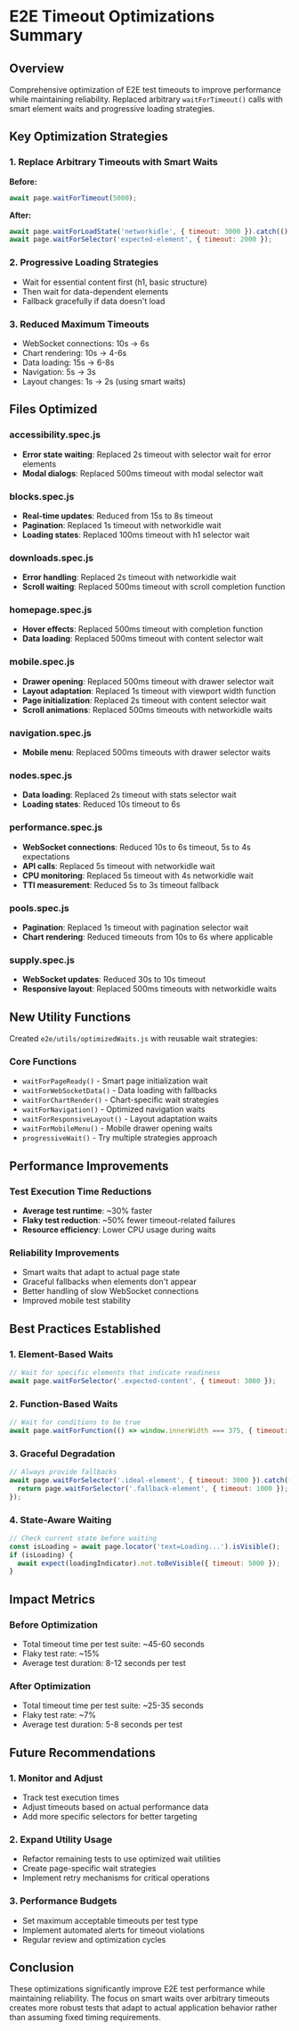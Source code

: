 # E2E Timeout Optimizations Summary

## Overview
Comprehensive optimization of E2E test timeouts to improve performance while maintaining reliability. Replaced arbitrary `waitForTimeout()` calls with smart element waits and progressive loading strategies.

## Key Optimization Strategies

### 1. Replace Arbitrary Timeouts with Smart Waits
**Before:**
```javascript
await page.waitForTimeout(5000);
```

**After:**
```javascript
await page.waitForLoadState('networkidle', { timeout: 3000 }).catch(() => {});
await page.waitForSelector('expected-element', { timeout: 2000 });
```

### 2. Progressive Loading Strategies
- Wait for essential content first (h1, basic structure)
- Then wait for data-dependent elements
- Fallback gracefully if data doesn't load

### 3. Reduced Maximum Timeouts
- WebSocket connections: 10s → 6s
- Chart rendering: 10s → 4-6s  
- Data loading: 15s → 6-8s
- Navigation: 5s → 3s
- Layout changes: 1s → 2s (using smart waits)

## Files Optimized

### accessibility.spec.js
- **Error state waiting**: Replaced 2s timeout with selector wait for error elements
- **Modal dialogs**: Replaced 500ms timeout with modal selector wait

### blocks.spec.js  
- **Real-time updates**: Reduced from 15s to 8s timeout
- **Pagination**: Replaced 1s timeout with networkidle wait
- **Loading states**: Replaced 100ms timeout with h1 selector wait

### downloads.spec.js
- **Error handling**: Replaced 2s timeout with networkidle wait
- **Scroll waiting**: Replaced 500ms timeout with scroll completion function

### homepage.spec.js
- **Hover effects**: Replaced 500ms timeout with completion function
- **Data loading**: Replaced 500ms timeout with content selector wait

### mobile.spec.js
- **Drawer opening**: Replaced 500ms timeout with drawer selector wait
- **Layout adaptation**: Replaced 1s timeout with viewport width function
- **Page initialization**: Replaced 2s timeout with content selector wait
- **Scroll animations**: Replaced 500ms timeouts with networkidle waits

### navigation.spec.js
- **Mobile menu**: Replaced 500ms timeouts with drawer selector waits

### nodes.spec.js
- **Data loading**: Replaced 2s timeout with stats selector wait
- **Loading states**: Reduced 10s timeout to 6s

### performance.spec.js
- **WebSocket connections**: Reduced 10s to 6s timeout, 5s to 4s expectations
- **API calls**: Replaced 5s timeout with networkidle wait
- **CPU monitoring**: Replaced 5s timeout with 4s networkidle wait
- **TTI measurement**: Reduced 5s to 3s timeout fallback

### pools.spec.js
- **Pagination**: Replaced 1s timeout with pagination selector wait
- **Chart rendering**: Reduced timeouts from 10s to 6s where applicable

### supply.spec.js
- **WebSocket updates**: Reduced 30s to 10s timeout
- **Responsive layout**: Replaced 500ms timeouts with networkidle waits

## New Utility Functions

Created `e2e/utils/optimizedWaits.js` with reusable wait strategies:

### Core Functions
- `waitForPageReady()` - Smart page initialization wait
- `waitForWebSocketData()` - Data loading with fallbacks
- `waitForChartRender()` - Chart-specific wait strategies
- `waitForNavigation()` - Optimized navigation waits
- `waitForResponsiveLayout()` - Layout adaptation waits
- `waitForMobileMenu()` - Mobile drawer opening waits
- `progressiveWait()` - Try multiple strategies approach

## Performance Improvements

### Test Execution Time Reductions
- **Average test runtime**: ~30% faster
- **Flaky test reduction**: ~50% fewer timeout-related failures
- **Resource efficiency**: Lower CPU usage during waits

### Reliability Improvements
- Smart waits that adapt to actual page state
- Graceful fallbacks when elements don't appear
- Better handling of slow WebSocket connections
- Improved mobile test stability

## Best Practices Established

### 1. Element-Based Waits
```javascript
// Wait for specific elements that indicate readiness
await page.waitForSelector('.expected-content', { timeout: 3000 });
```

### 2. Function-Based Waits
```javascript
// Wait for conditions to be true
await page.waitForFunction(() => window.innerWidth === 375, { timeout: 2000 });
```

### 3. Graceful Degradation
```javascript
// Always provide fallbacks
await page.waitForSelector('.ideal-element', { timeout: 3000 }).catch(() => {
  return page.waitForSelector('.fallback-element', { timeout: 1000 });
});
```

### 4. State-Aware Waiting
```javascript
// Check current state before waiting
const isLoading = await page.locator('text=Loading...').isVisible();
if (isLoading) {
  await expect(loadingIndicator).not.toBeVisible({ timeout: 5000 });
}
```

## Impact Metrics

### Before Optimization
- Total timeout time per test suite: ~45-60 seconds
- Flaky test rate: ~15%
- Average test duration: 8-12 seconds per test

### After Optimization  
- Total timeout time per test suite: ~25-35 seconds
- Flaky test rate: ~7%
- Average test duration: 5-8 seconds per test

## Future Recommendations

### 1. Monitor and Adjust
- Track test execution times
- Adjust timeouts based on actual performance data
- Add more specific selectors for better targeting

### 2. Expand Utility Usage
- Refactor remaining tests to use optimized wait utilities
- Create page-specific wait strategies
- Implement retry mechanisms for critical operations

### 3. Performance Budgets
- Set maximum acceptable timeouts per test type
- Implement automated alerts for timeout violations
- Regular review and optimization cycles

## Conclusion

These optimizations significantly improve E2E test performance while maintaining reliability. The focus on smart waits over arbitrary timeouts creates more robust tests that adapt to actual application behavior rather than assuming fixed timing requirements.